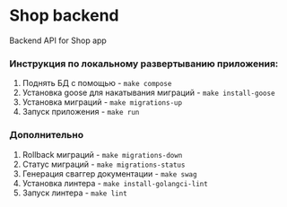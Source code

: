 # Shop backend

Backend API for Shop app

### Инструкция по локальному развертыванию приложения:
1. Поднять БД с помощью - `make compose`
2. Установка goose для накатывания миграций - `make install-goose` 
3. Установка миграций - `make migrations-up`
4. Запуск приложения - `make run`

### Дополнительно
1. Rollback миграций - `make migrations-down`
2. Статус миграций - `make migrations-status`
3. Генерация сваггер документации - `make swag`
4. Установка линтера - `make install-golangci-lint`
5. Запуск линтера - `make lint` 
